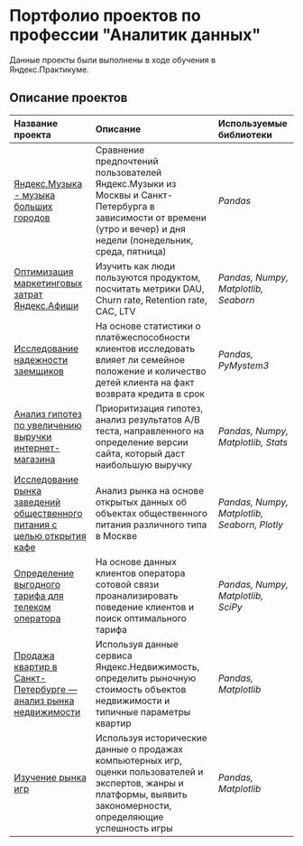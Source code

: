 # Портфолио проектов по профессии "Аналитик данных"

Данные проекты были выполнены в ходе обучения в Яндекс.Практикуме.

## Описание проектов

| Название проекта | Описание | Используемые библиотеки | 
| :---------------------- | :---------------------- | :---------------------- |
| [Яндекс.Музыка - музыка больших городов](yandex_music_cities) | Сравнение предпочтений пользователей Яндекс.Музыки из Москвы и Санкт-Петербурга в зависимости от времени (утро и вечер) и дня недели (понедельник, среда, пятница)| *Pandas* |
| [Оптимизация маркетинговых затрат Яндекс.Афиши](yandex_afisha) | Изучить как люди пользуются продуктом, посчитать метрики DAU, Churn rate, Retention rate, CAC, LTV| *Pandas, Numpy, Matplotlib, Seaborn* |
| [Исследование надежности заемщиков](credit_story) | На основе статистики о платёжеспособности клиентов исследовать влияет ли семейное положение и количество детей клиента на факт возврата кредита в срок| *Pandas, PyMystem3* |
| [Анализ гипотез по увеличению выручки интернет-магазина](ishop_ab_test) | Приоритизация гипотез, анализ результатов A/B теста, направленного на определение версии сайта, который даст наибольшую выручку| *Pandas, Numpy, Matplotlib, Stats* |
| [Исследование рынка заведений общественного питания с целью открытия кафе](real_estate_cafe) | Анализ рынка на основе открытых данных об объектах общественного питания различного типа в Москве| *Pandas, Numpy, Matplotlib, Seaborn, Plotly* |
| [Определение выгодного тарифа для телеком оператора](telecom) | На основе данных клиентов оператора сотовой связи проанализировать поведение клиентов и поиск оптимального тарифа| *Pandas, Numpy, Matplotlib, SciPy* |
| [Продажа квартир в Санкт-Петербурге — анализ рынка недвижимости](real_estate_spb) | Используя данные сервиса Яндекс.Недвижимость, определить рыночную стоимость объектов недвижимости и типичные параметры квартир| *Pandas, Matplotlib* |
| [Изучение рынка игр](game_platforms) | Используя исторические данные о продажах компьютерных игр, оценки пользователей и экспертов, жанры и платформы, выявить закономерности, определяющие успешность игры| *Pandas, Matplotlib* |
